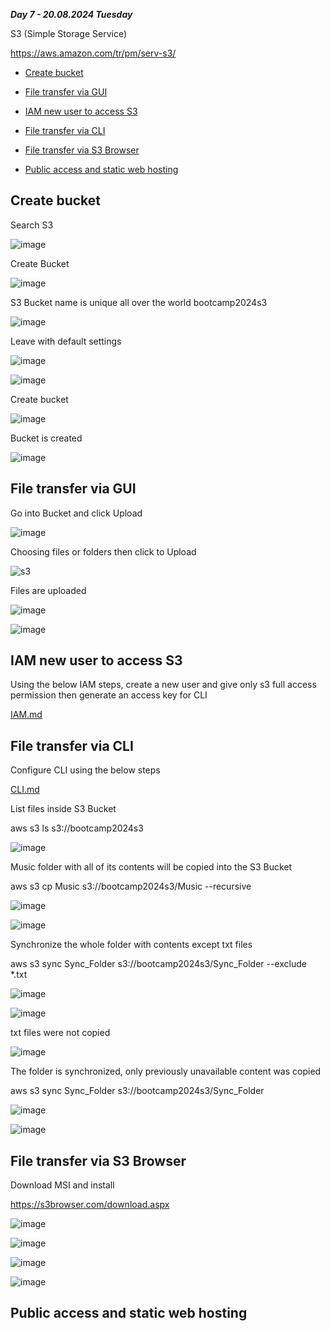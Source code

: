 _**Day 7 - 20.08.2024 Tuesday**_

S3 (Simple Storage Service)

https://aws.amazon.com/tr/pm/serv-s3/

- [Create bucket](#Create-bucket)

- [File transfer via GUI](#File-transfer-via-GUI)

- [IAM new user to access S3](#IAM-new-user-to-access-S3)

- [File transfer via CLI](#File-transfer-via-CLI)

- [File transfer via S3 Browser](#File-transfer-via-S3-Browser)

- [Public access and static web hosting](#Public-access-and-static-web-hosting)


## Create bucket

Search S3

![image](https://github.com/user-attachments/assets/9c18bc13-4e58-4a8e-8303-a7ff86e63b70)

Create Bucket

![image](https://github.com/user-attachments/assets/dd5c47c6-251a-49ca-8737-bfb1bab00927)

S3 Bucket name is unique all over the world
bootcamp2024s3

![image](https://github.com/user-attachments/assets/d083100e-91ee-4b61-88a8-54dae75f6ef5)

Leave with default settings

![image](https://github.com/user-attachments/assets/13bcd2db-8237-4be2-89e1-de4e6d343420)

![image](https://github.com/user-attachments/assets/24af3338-908c-4311-9fa0-e90fb96a1b46)

Create bucket

![image](https://github.com/user-attachments/assets/1e19fdc1-22e8-40e9-8de5-b2d462cdfb69)

Bucket is created

![image](https://github.com/user-attachments/assets/22b89503-ec2a-4c47-b39a-012345fb6c37)


## File transfer via GUI

Go into Bucket and click Upload

![image](https://github.com/user-attachments/assets/2635ad07-f7c0-4768-8d97-e76686906b9e)

Choosing files or folders then click to Upload

![s3](https://github.com/user-attachments/assets/7a5e91d5-4219-4f09-8e0a-1b5dc2c78b7c)

Files are uploaded

![image](https://github.com/user-attachments/assets/e55e0bae-ddf2-4635-aff3-8adf360e0389)

![image](https://github.com/user-attachments/assets/8b524752-c7d4-407e-a3e4-d2f379dfbd2d)


## IAM new user to access S3

Using the below IAM steps, create a new user and give only s3 full access permission then generate an access key for CLI 

[IAM.md](https://github.com/fatihsomer/Cloud_Tech_Bootcamp/blob/main/2-AWS_Services/Day_6/IAM.md)


## File transfer via CLI

Configure CLI using the below steps

[CLI.md](https://github.com/fatihsomer/Cloud_Tech_Bootcamp/blob/main/2-AWS_Services/Day_6/CLI.md)

List files inside S3 Bucket

aws s3 ls s3://bootcamp2024s3

![image](https://github.com/user-attachments/assets/3252df15-2209-49d2-8734-f3b28b7194a4)

Music folder with all of its contents will be copied into the S3 Bucket

aws s3 cp Music s3://bootcamp2024s3/Music --recursive

![image](https://github.com/user-attachments/assets/80f8a8c3-5af7-4079-9358-2866adfe6a82)

![image](https://github.com/user-attachments/assets/1c98a940-450c-4829-bcf2-9305e15c3271)

Synchronize the whole folder with contents except txt files

aws s3 sync Sync_Folder s3://bootcamp2024s3/Sync_Folder --exclude *.txt

![image](https://github.com/user-attachments/assets/6ad85894-b232-4997-a849-1968c3435445)

![image](https://github.com/user-attachments/assets/efac47d4-6073-4502-bc80-91705fafb581)

txt files were not copied

![image](https://github.com/user-attachments/assets/b7e28e1a-64da-46e8-90ae-19aedd06676d)

The folder is synchronized, only previously unavailable content was copied

aws s3 sync Sync_Folder s3://bootcamp2024s3/Sync_Folder

![image](https://github.com/user-attachments/assets/48bd563f-bfb6-4357-b8cd-cd14abc69be3)

![image](https://github.com/user-attachments/assets/2bec17d1-7652-4389-a115-bf6e7fd4fcce)


## File transfer via S3 Browser

Download MSI and install

https://s3browser.com/download.aspx

![image](https://github.com/user-attachments/assets/d4649d3f-faf5-4564-af28-162d4a48850d)

![image](https://github.com/user-attachments/assets/6bcf4c36-b6e6-435a-bc10-016f7b9060d6)

![image](https://github.com/user-attachments/assets/b7ca4151-8d5b-490f-974e-bd454d2feac3)

![image](https://github.com/user-attachments/assets/15ec7d11-fc9b-4678-8cd0-dc1895f4ce18)


## Public access and static web hosting

